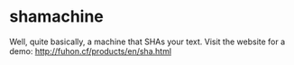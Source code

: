 # shamachine
Well, quite basically, a machine that SHAs your text.
Visit the website for a demo: http://fuhon.cf/products/en/sha.html
